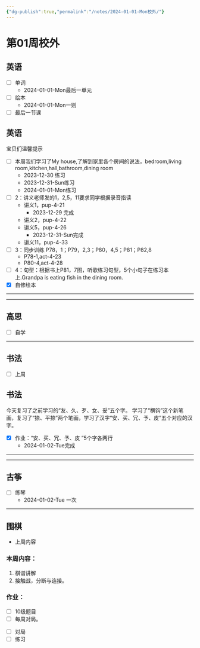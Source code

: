```yaml
---
{"dg-publish":true,"permalink":"/notes/2024-01-01-Mon校外/"}
---
```



# 第01周校外
## 英语
- [ ] 单词
	- 2024-01-01-Mon最后一单元
- [ ] 绘本
	- 2024-01-01-Mon一则
- [ ] 最后一节课
	
<div class="transclusion internal-embed is-loaded"><div class="markdown-embed">



## 英语
宝贝们温馨提示
- [ ] 本周我们学习了My house,了解到家里各个房间的说法，bedroom,living room,kitchen,hall,bathroom,dining room
	- 2023-12-30 练习
	- 2023-12-31-Sun练习
	- 2024-01-01-Mon练习
- [ ] 2：讲义老师发的1，2,5，11要求同学根据录音指读
	- 讲义1，pup-4-21
		- 2023-12-29 完成
	- 讲义2，pup-4-22
	- 讲义5，pup-4-26
		- 2023-12-31-Sun完成
	- 讲义11，pup-4-33
- [ ] 3：同步训练 P78，1；P79，2,3；P80，4,5；P81；P82,8
	- P78-1,act-4-23
	- P80-4,act-4-28
- [ ] 4：句型：根据书上P81，7图，听歌练习句型，5个小句子在练习本上.Grandpa is eating fish in the dining room.
- [x] 自修绘本
---

</div></div>

---
## 高思
- [ ] 自学


---
## 书法
- [ ] 上周
	
<div class="transclusion internal-embed is-loaded"><div class="markdown-embed">



## 书法
今天复习了之前学习的“友、久、歹、女、妥”五个字。
学习了“横钩”这个新笔画，复习了“捺、平捺”两个笔画，学习了汉字“安、买、冗、予、皮”五个对应的汉字。
- [x] 作业：“安、买、冗、予、皮 ”5个字各两行
	- 2024-01-02-Tue完成

---

</div></div>

---
## 古筝
- [ ] 练琴
	- 2024-01-02-Tue 一次

---
## 围棋
- 上周内容
	
<div class="transclusion internal-embed is-loaded"><div class="markdown-embed">



### 本周内容：
1. 棋谱讲解
2. 接触战，分断与连接。

</div></div>

	
<div class="transclusion internal-embed is-loaded"><div class="markdown-embed">



### 作业：
- [ ] 10级题目
- [ ] 每周对局。

</div></div>

- [ ] 对局
- [ ] 练习
